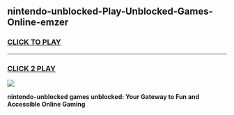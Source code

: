 
## nintendo-unblocked-Play-Unblocked-Games-Online-emzer
<h3>
<a href="https://premium76.site?title=nintendo-unblocked&ref=25A">CLICK TO PLAY</a></h3>
<hr>

<h3>
<a href="https://premium76.site?title=nintendo-unblocked&ref=25A">CLICK 2 PLAY</a>
  
</h3>

<a href="https://premium76.site?title=nintendo-unblocked&ref=25A"><img src="https://clearcache.store/games.png"></a>


**nintendo-unblocked games unblocked: Your Gateway to Fun and Accessible Online Gaming**
